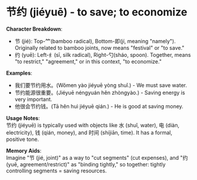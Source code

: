 # **节约 (jiéyuē) - to save; to economize**

**Character Breakdown**:  
- 节 (jié): Top-⺮(bamboo radical), Bottom-即(jí, meaning "namely"). Originally related to bamboo joints, now means "festival" or "to save."  
- 约 (yuē): Left-纟(sī, silk radical), Right-勺(sháo, spoon). Together, means "to restrict," "agreement," or in this context, "to economize."

**Examples**:  
- 我们要节约用水。(Wǒmen yào jiéyuē yòng shuǐ.) - We must save water.  
- 节约能源很重要。(Jiéyuē néngyuán hěn zhòngyào.) - Saving energy is very important.  
- 他很会节约钱。(Tā hěn huì jiéyuē qián.) - He is good at saving money.

**Usage Notes**:  
节约 (jiéyuē) is typically used with objects like 水 (shuǐ, water), 电 (diàn, electricity), 钱 (qián, money), and 时间 (shíjiān, time). It has a formal, positive tone.

**Memory Aids**:  
Imagine "节 (jié, joint)" as a way to "cut segments" (cut expenses), and "约 (yuē, agreement/restrict)" as "binding tightly," so together: tightly controlling segments = saving resources.